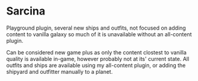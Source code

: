 # Sarcina

Playground plugin, several new ships and outfits, not focused on adding content to vanilla galaxy so much of it is unavailable without an all-content plugin.

Can be considered new game plus as only the content clostest to vanilla quality is available in-game, however probably not at its' current state. All outfits and ships are available using my all-content plugin, or adding the shipyard and outfitter manually to a planet.
